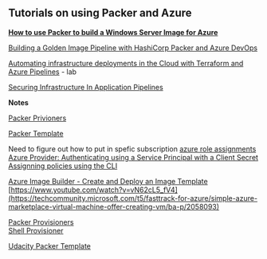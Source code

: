 ## Tutorials on using Packer and Azure 

**[How to use Packer to build a Windows Server Image for Azure](https://gmusumeci.medium.com/how-to-use-packer-to-build-a-windows-server-image-for-azure-52b1e14be2f2)**

[Building a Golden Image Pipeline with HashiCorp Packer and Azure DevOps](https://www.hashicorp.com/resources/building-a-golden-image-pipeline-with-hashicorp-packer-and-azure-devops)

[Automating infrastructure deployments in the Cloud with Terraform and Azure Pipelines](https://azuredevopslabs.com/labs/vstsextend/terraform/)  - lab  

[Securing Infrastructure In Application Pipelines](https://www.hashicorp.com/resources/securing-infrastructure-in-application-pipelines)  

**Notes**

[Packer Privioners](https://www.packer.io/docs/provisioners)

[Packer Template](https://video.udacity-data.com/topher/2020/September/5f68e6f4_demo/demo.json)

Need to figure out how to put in spefic subscription 
[azure role assignments](https://registry.terraform.io/providers/hashicorp/azurerm/latest/docs/resources/role_assignment)  
[Azure Provider: Authenticating using a Service Principal with a Client Secret](https://registry.terraform.io/providers/hashicorp/azurerm/latest/docs/guides/service_principal_client_secret)  
[Assignning policies using the CLI](https://azurecitadel.com/automation/policy/cli/)  

[Azure Image Builder - Create and Deploy an Image Template](https://www.youtube.com/watch?v=vN62cL5_fV4)  
[https://www.youtube.com/watch?v=vN62cL5_fV4](https://techcommunity.microsoft.com/t5/fasttrack-for-azure/simple-azure-marketplace-virtual-machine-offer-creating-vm/ba-p/2058093)  

[Packer Provisioners](https://www.packer.io/docs/provisioners)  
[Shell Provisioner](https://www.packer.io/docs/provisioners/shell)  
 
 [Udacity Packer Template](https://video.udacity-data.com/topher/2020/September/5f68e6f4_demo/demo.json)  